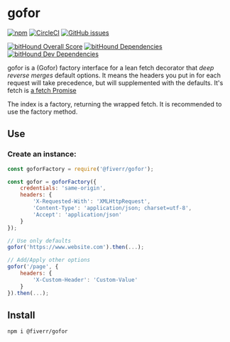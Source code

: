# gofor

[![npm](https://img.shields.io/npm/v/@fiverr/gofor.svg)](https://www.npmjs.com/package/@fiverr/gofor)
[![CircleCI](https://img.shields.io/circleci/project/github/fiverr/gofor.svg)](https://circleci.com/gh/fiverr/gofor)
[![GitHub issues](https://img.shields.io/github/issues/fiverr/gofor.svg)](https://github.com/fiverr/gofor/issues)

[![bitHound Overall Score](https://www.bithound.io/github/fiverr/gofor/badges/score.svg)](https://www.bithound.io/github/fiverr/gofor)
[![bitHound Dependencies](https://www.bithound.io/github/fiverr/gofor/badges/dependencies.svg)](https://www.bithound.io/github/fiverr/gofor/master/dependencies/npm)
[![bitHound Dev Dependencies](https://www.bithound.io/github/fiverr/gofor/badges/devDependencies.svg)](https://www.bithound.io/github/fiverr/gofor/master/dependencies/npm)

gofor is a (Gofor) factory interface for a lean fetch decorator that *deep reverse merges* default options.
It means the headers you put in for each request will take precedence, but will supplemented with the defaults.
It's fetch is [a fetch Promise](https://developer.mozilla.org/en/docs/Web/API/Fetch_API)

The index is a factory, returning the wrapped fetch. It is recommended to use the factory method.

## Use
### Create an instance:
```javascript
const goforFactory = require('@fiverr/gofor');

const gofor = goforFactory({
    credentials: 'same-origin',
    headers: {
        'X-Requested-With': 'XMLHttpRequest',
        'Content-Type': 'application/json; charset=utf-8',
        'Accept': 'application/json'
    }
});

// Use only defaults
gofor('https://www.website.com').then(...);

// Add/Apply other options
gofor('/page', {
    headers: {
        'X-Custom-Header': 'Custom-Value'
    }
}).then(...);
```

## Install
`npm i @fiverr/gofor`
